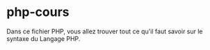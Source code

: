 # php-cours
Dans ce fichier PHP, vous allez trouver tout ce qu'il faut savoir sur le syntaxe du Langage PHP.
